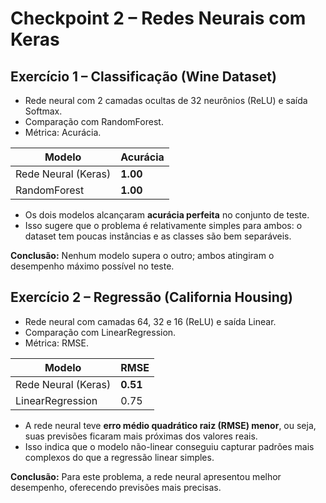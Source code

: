 # Checkpoint 2 – Redes Neurais com Keras

## Exercício 1 – Classificação (Wine Dataset)
- Rede neural com 2 camadas ocultas de 32 neurônios (ReLU) e saída Softmax.
- Comparação com RandomForest.
- Métrica: Acurácia.

| Modelo              | Acurácia |
| ------------------- | -------- |
| Rede Neural (Keras) | **1.00** |
| RandomForest        | **1.00** |

* Os dois modelos alcançaram **acurácia perfeita** no conjunto de teste.
* Isso sugere que o problema é relativamente simples para ambos: o dataset tem poucas instâncias e as classes são bem separáveis.

**Conclusão:** Nenhum modelo supera o outro; ambos atingiram o desempenho máximo possível no teste.

## Exercício 2 – Regressão (California Housing)
- Rede neural com camadas 64, 32 e 16 (ReLU) e saída Linear.
- Comparação com LinearRegression.
- Métrica: RMSE.


| Modelo              | RMSE     |
| ------------------- | -------- |
| Rede Neural (Keras) | **0.51** |
| LinearRegression    | 0.75     |

* A rede neural teve **erro médio quadrático raiz (RMSE) menor**, ou seja, suas previsões ficaram mais próximas dos valores reais.
* Isso indica que o modelo não-linear conseguiu capturar padrões mais complexos do que a regressão linear simples.

**Conclusão:** Para este problema, a rede neural apresentou melhor desempenho, oferecendo previsões mais precisas.
